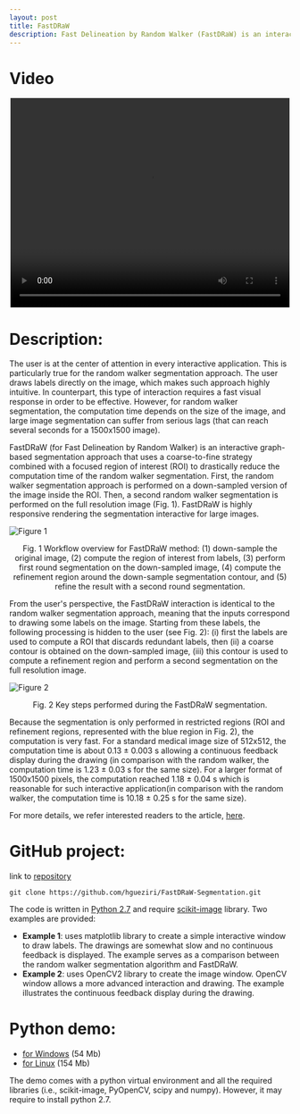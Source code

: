 ```yaml
---
layout: post
title: FastDRaW
description: Fast Delineation by Random Walker (FastDRaW) is an interactive graph-based segmentation approach that uses labels (e.g., pixels labeled as foreground and background) to find the object boundary. It uses a coarse-to-fine strategy combined with a focused region of interest (ROI) to drastically reduce the computation time
---
```


# Video

<center>
<div class="embed-responsive embed-responsive-16by9">
    <video width="500" height="375" controls="true" class="embed-responsive-item">
      <source src="{{site.baseurl}}/assets/videos/FastDRaW-video-quicktime.mov" type="video/mp4" />
    </video>
</div>
</center>



# Description:

The user is at the center of attention in every interactive application. This is particularly true for the random walker segmentation approach. The user draws labels directly on the image, which makes such approach highly intuitive. In counterpart, this type of interaction requires a fast visual response in order to be effective. However, for random walker segmentation, the computation time depends on the size of the image, and large image segmentation can suffer from serious lags (that can reach several seconds for a 1500x1500 image).

FastDRaW (for Fast Delineation by Random Walker) is an interactive graph-based segmentation approach that uses a coarse-to-fine strategy combined with a focused region of interest (ROI) to drastically reduce the computation time of the random walker segmentation. First, the random walker segmentation approach is performed on a down-sampled version of the image inside the ROI. Then, a second random walker segmentation is performed on the full resolution image (Fig. 1). FastDRaW is highly responsive rendering the segmentation interactive for large images.


![Figure 1]({{site.baseurl}}/assets/images/processWorkflow.png)
<center>Fig. 1 Workflow overview for FastDRaW method: (1) down-sample the original image, (2) compute the region of interest from labels, (3) perform first round segmentation on the down-sampled image, (4) compute the refinement region around the down-sample segmentation contour, and (5) refine the result with a second round segmentation.</center>

From the user's perspective, the FastDRaW interaction is identical to the random walker segmentation approach, meaning that the inputs correspond to drawing some labels on the image. Starting from these labels, the following processing is hidden to the user (see Fig. 2): (i) first the labels are used to compute a ROI that discards redundant labels, then (ii) a coarse contour is obtained on the down-sampled image, (iii) this contour is used to compute a refinement region and perform a second segmentation on the full resolution image.

![Figure 2]({{site.baseurl}}/assets/images/fastdrawWorkflow2.png)
<center>Fig. 2 Key steps performed during the FastDRaW segmentation.</center>

Because the segmentation is only performed in restricted regions (ROI and refinement regions, represented with the blue region in Fig. 2), the computation is very fast. For a standard medical image size of 512x512, the computation time is about 0.13 ± 0.003 s allowing a continuous feedback display during the drawing (in comparison with the random walker, the computation time is 1.23 ± 0.03 s for the same size). For a larger format of 1500x1500 pixels, the computation reached 1.18 ± 0.04 s which is reasonable for such interactive application(in comparison with the random walker, the computation time is 10.18 ± 0.25 s for the same size).

For more details, we refer interested readers to the article, [here](https://www.researchgate.net/publication/309590801_FastDRaW_-_Fast_Delineation_by_Random_Walker_application_to_large_images).

# GitHub project:

link to [repository](https://github.com/hgueziri/FastDRaW-Segmentation)

`git clone https://github.com/hgueziri/FastDRaW-Segmentation.git`

The code is written in [Python 2.7](https://www.python.org/) and require [scikit-image](http://scikit-image.org/) library. Two examples are provided:

* **Example 1**: uses matplotlib library to create a simple interactive window to draw labels. The drawings are somewhat slow and no continuous feedback is displayed. The example serves as a comparison between the random walker segmentation algorithm and FastDRaW.
* **Example 2**: uses OpenCV2 library to create the image window. OpenCV window allows a more advanced interaction and drawing. The example illustrates the continuous feedback display during the drawing.

# Python demo:

* [for Windows](http://hifiv.ca/hgueziri/FastDRaW/FastDRaW_Win.7z) (54 Mb)
* [for Linux](http://hifiv.ca/hgueziri/FastDRaW/FastDRaW_Linux.tar.gz) (154 Mb)

The demo comes with a python virtual environment and all the required libraries (i.e., scikit-image, PyOpenCV, scipy and numpy). However, it may require to install python 2.7.

